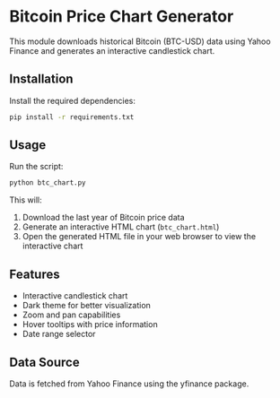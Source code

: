 # Bitcoin Price Chart Generator

This module downloads historical Bitcoin (BTC-USD) data using Yahoo Finance and generates an interactive candlestick chart.

## Installation

Install the required dependencies:

```bash
pip install -r requirements.txt
```

## Usage

Run the script:

```bash
python btc_chart.py
```

This will:
1. Download the last year of Bitcoin price data
2. Generate an interactive HTML chart (`btc_chart.html`)
3. Open the generated HTML file in your web browser to view the interactive chart

## Features

- Interactive candlestick chart
- Dark theme for better visualization
- Zoom and pan capabilities
- Hover tooltips with price information
- Date range selector

## Data Source

Data is fetched from Yahoo Finance using the yfinance package. 